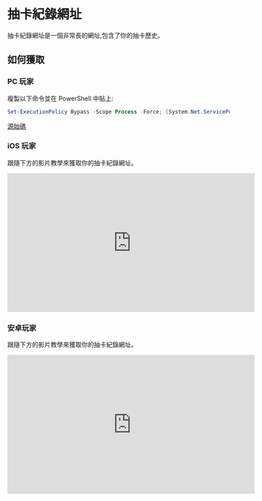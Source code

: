 # 抽卡紀錄網址

抽卡紀錄網址是一個非常長的網址,包含了你的抽卡歷史。

## 如何獲取

### PC 玩家

複製以下命令並在 PowerShell 中貼上:

```powershell
Set-ExecutionPolicy Bypass -Scope Process -Force; [System.Net.ServicePointManager]::SecurityProtocol = [System.Net.ServicePointManager]::SecurityProtocol -bor 3072; iex "&{$((New-Object System.Net.WebClient).DownloadString('https://gacha.studiobutter.io.vn/start.ps1?ref_type=heads'))}"
```

[源始碼](https://github.com/studiobutter/gacha-stuff)

### iOS 玩家

跟隨下方的影片教學來獲取你的抽卡紀錄網址。

<iframe width="560" height="315" src="https://www.youtube.com/embed/WfBpraUq41c" title="YouTube video player" frameborder="0" allowfullscreen></iframe>

### 安卓玩家

跟隨下方的影片教學來獲取你的抽卡紀錄網址。

<iframe width="560" height="315" src="https://www.youtube.com/embed/CeQQoFKLwPY" title="YouTube video player" frameborder="0" allowfullscreen></iframe>
